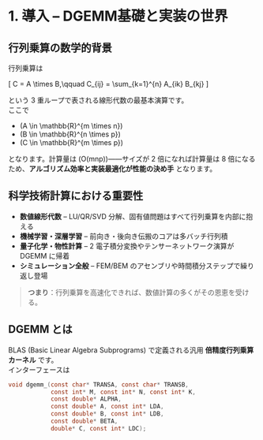 # 1. 導入 – DGEMM基礎と実装の世界  

## 行列乗算の数学的背景  

行列乗算は  

\[
C = A \times B,\qquad
C_{ij} = \sum_{k=1}^{n} A_{ik} B_{kj}
\]

という 3 重ループで表される線形代数の最基本演算です。  
ここで  

* \(A \in \mathbb{R}^{m \times n}\)  
* \(B \in \mathbb{R}^{n \times p}\)  
* \(C \in \mathbb{R}^{m \times p}\)

となります。計算量は \(O(mnp)\)――サイズが 2 倍になれば計算量は 8 倍になるため、**アルゴリズム効率と実装最適化が性能の決め手** となります。

## 科学技術計算における重要性  

* **数値線形代数** – LU/QR/SVD 分解、固有値問題はすべて行列乗算を内部に抱える  
* **機械学習・深層学習** – 前向き・後向き伝搬のコアは多バッチ行列積  
* **量子化学・物性計算** – 2 電子積分変換やテンサーネットワーク演算が DGEMM に帰着  
* **シミュレーション全般** – FEM/BEM のアセンブリや時間積分ステップで繰り返し登場  

> **つまり**：行列乗算を高速化できれば、数値計算の多くがその恩恵を受ける。

## DGEMM とは  

BLAS (Basic Linear Algebra Subprograms) で定義される汎用 **倍精度行列乗算カーネル** です。  
インターフェースは

```c
void dgemm_(const char* TRANSA, const char* TRANSB,
            const int* M, const int* N, const int* K,
            const double* ALPHA,
            const double* A, const int* LDA,
            const double* B, const int* LDB,
            const double* BETA,
            double* C, const int* LDC);
